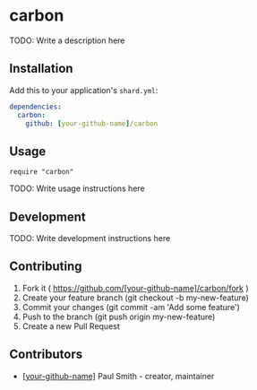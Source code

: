 # carbon

TODO: Write a description here

## Installation

Add this to your application's `shard.yml`:

```yaml
dependencies:
  carbon:
    github: [your-github-name]/carbon
```

## Usage

```crystal
require "carbon"
```

TODO: Write usage instructions here

## Development

TODO: Write development instructions here

## Contributing

1. Fork it ( https://github.com/[your-github-name]/carbon/fork )
2. Create your feature branch (git checkout -b my-new-feature)
3. Commit your changes (git commit -am 'Add some feature')
4. Push to the branch (git push origin my-new-feature)
5. Create a new Pull Request

## Contributors

- [[your-github-name]](https://github.com/[your-github-name]) Paul Smith - creator, maintainer
